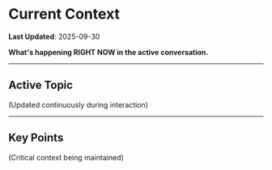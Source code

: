 # Current Context

**Last Updated**: 2025-09-30

**What's happening RIGHT NOW in the active conversation.**

---

## Active Topic

(Updated continuously during interaction)

---

## Key Points

(Critical context being maintained)
